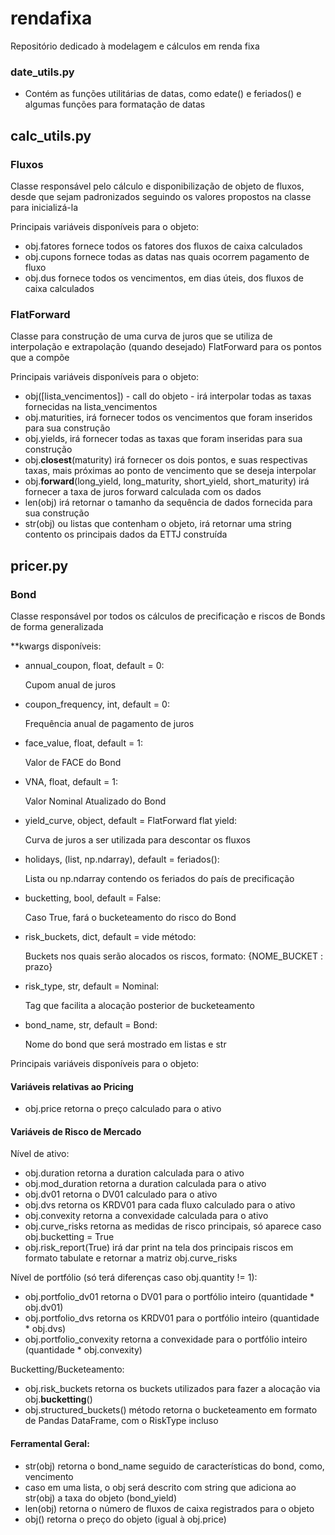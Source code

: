 # rendafixa
Repositório dedicado à modelagem e cálculos em renda fixa

### date_utils.py
- Contém as funções utilitárias de datas, como edate() e feriados() e algumas funções para formatação de datas

## calc_utils.py
### Fluxos
Classe responsável pelo cálculo e disponibilização de objeto de fluxos, desde que sejam padronizados seguindo os valores propostos na classe para inicializá-la

Principais variáveis disponíveis para o objeto:
- obj.fatores fornece todos os fatores dos fluxos de caixa calculados
- obj.cupons fornece todas as datas nas quais ocorrem pagamento de fluxo
- obj.dus fornece todos os vencimentos, em dias úteis, dos fluxos de caixa calculados

### FlatForward
Classe para construção de uma curva de juros que se utiliza de interpolação e extrapolação (quando desejado) FlatForward para os pontos que a compõe

Principais variáveis disponíveis para o objeto:
- obj([lista_vencimentos]) - call do objeto - irá interpolar todas as taxas fornecidas na lista_vencimentos
- obj.maturities, irá fornecer todos os vencimentos que foram inseridos para sua construção
- obj.yields, irá fornecer todas as taxas que foram inseridas para sua construção
- obj.__closest__(maturity) irá fornecer os dois pontos, e suas respectivas taxas, mais próximas ao ponto de vencimento que se deseja interpolar
- obj.__forward__(long_yield, long_maturity, short_yield, short_maturity) irá fornecer a taxa de juros forward calculada com os dados
- len(obj) irá retornar o tamanho da sequência de dados fornecida para sua construção
- str(obj) ou listas que contenham o objeto, irá retornar uma string contento os principais dados da ETTJ construída

## pricer.py
### Bond
Classe responsável por todos os cálculos de precificação e riscos de Bonds de forma generalizada

**kwargs disponíveis:

  - annual_coupon, float, default = 0:
  
      Cupom anual de juros
      
  - coupon_frequency, int, default = 0:
  
      Frequência anual de pagamento de juros
      
  - face_value, float, default = 1:
  
      Valor de FACE do Bond
      
  - VNA, float, default = 1:
  
      Valor Nominal Atualizado do Bond
      
  - yield_curve, object, default = FlatForward flat yield:
  
      Curva de juros a ser utilizada para descontar os fluxos
      
  - holidays, (list, np.ndarray), default = feriados():
  
      Lista ou np.ndarray contendo os feriados do país de precificação
      
  - bucketting, bool, default = False:
  
      Caso True, fará o bucketeamento do risco do Bond
      
  - risk_buckets, dict, default = vide método:
  
      Buckets nos quais serão alocados os riscos, formato:
          {NOME_BUCKET : prazo}
          
  - risk_type, str, default = Nominal:
  
      Tag que facilita a alocação posterior de bucketeamento
      
  - bond_name, str, default = Bond:
  
      Nome do bond que será mostrado em listas e str
      

Principais variáveis disponíveis para o objeto:

#### Variáveis relativas ao Pricing

- obj.price retorna o preço calculado para o ativo

#### Variáveis de Risco de Mercado

Nível de ativo:

- obj.duration retorna a duration calculada para o ativo
- obj.mod_duration retorna a duration calculada para o ativo
- obj.dv01 retorna o DV01 calculado para o ativo
- obj.dvs retorna os KRDV01 para cada fluxo calculado para o ativo
- obj.convexity retorna a convexidade calculada para o ativo
- obj.curve_risks retorna as medidas de risco principais, só aparece caso obj.bucketting = True
- obj.risk_report(True) irá dar print na tela dos principais riscos em formato tabulate e retornar a matriz obj.curve_risks

Nível de portfólio (só terá diferenças caso obj.quantity != 1):

- obj.portfolio_dv01 retorna o DV01 para o portfólio inteiro (quantidade * obj.dv01)
- obj.portfolio_dvs retorna os KRDV01 para o portfólio inteiro (quantidade * obj.dvs)
- obj.portfolio_convexity retorna a convexidade para o portfólio inteiro (quantidade * obj.convexity)

Bucketting/Bucketeamento:

- obj.risk_buckets retorna os buckets utilizados para fazer a alocação via obj.__bucketting__()
- obj.structured_buckets() método retorna o bucketeamento em formato de Pandas DataFrame, com o RiskType incluso

#### Ferramental Geral:

- str(obj) retorna o bond_name seguido de características do bond, como, vencimento
- caso em uma lista, o obj será descrito com string que adiciona ao str(obj) a taxa do objeto (bond_yield)
- len(obj) retorna o número de fluxos de caixa registrados para o objeto
- obj() retorna o preço do objeto (igual à obj.price)

